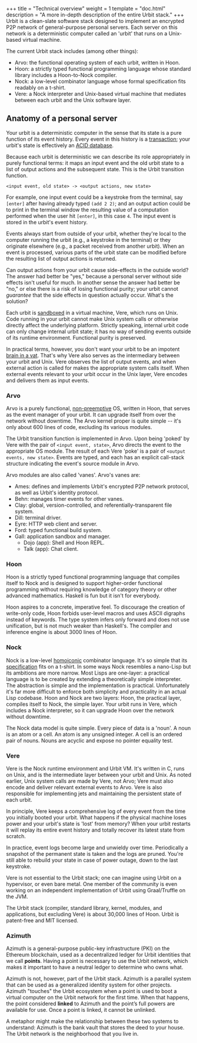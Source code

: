 +++
title = "Technical overview"
weight = 1
template = "doc.html"
description = "A more in-depth description of the entire Urbit stack."
+++
Urbit is a clean-slate software stack designed to implement an encrypted P2P
network of general-purpose personal servers.  Each server on this network is a
deterministic computer called an 'urbit' that runs on a Unix-based virtual
machine.

The current Urbit stack includes (among other things):

- Arvo: the functional operating system of each urbit, written in Hoon.
- Hoon: a strictly typed functional programming language whose standard library
  includes a Hoon-to-Nock compiler.
- Nock: a low-level combinator language whose formal specification fits readably on a t-shirt.
- Vere: a Nock interpreter and Unix-based virtual machine that mediates between
  each urbit and the Unix software layer.

## Anatomy of a personal server

Your urbit is a deterministic computer in the sense that its state is a pure
function of its event history.  Every event in this history is a
[transaction](https://en.wikipedia.org/wiki/Transaction_processing); your
urbit's state is effectively an [ACID database](https://en.wikipedia.org/wiki/ACID).

Because each urbit is deterministic we can describe its role appropriately in
purely functional terms: it maps an input event and the old urbit state to a
list of output actions and the subsequent state.  This is the Urbit transition
function.

```
<input event, old state> -> <output actions, new state>
```

For example, one input event could be a keystroke from the terminal, say
`[enter]` after having already typed `(add 2 2)`; and an output action could be
to print in the terminal window the resulting value of a computation performed
when the user hit `[enter]`, in this case `4`.  The input event is stored in the
urbit's event history.

Events always start from outside of your urbit, whether they're local to the
computer running the urbit (e.g., a keystroke in the terminal) or they originate
elsewhere (e.g., a packet received from another urbit).  When an event is
processed, various parts of the urbit state can be modified before the resulting
list of output actions is returned.

Can output actions from your urbit cause side-effects in the outside world?
The answer had better be "yes," because a personal server without side effects
isn't useful for much.  In another sense the answer had better be "no," or else
there is a risk of losing functional purity; your urbit cannot _guarantee_ that
the side effects in question actually occur.  What's the solution?

Each urbit is
[sandboxed](https://en.wikipedia.org/wiki/Sandbox_%28computer_security%29) in a
virtual machine, Vere, which runs on Unix.  Code running in your urbit cannot
make Unix system calls or otherwise directly affect the underlying platform.
Strictly speaking, internal urbit code can only change internal urbit state; it
has no way of sending events outside of its runtime environment.  Functional
purity is preserved.

In practical terms, however, you don't want your urbit to be an impotent
[brain in a vat](https://en.wikipedia.org/wiki/Brain_in_a_vat).  That's why
Vere also serves as the intermediary between your urbit and Unix.  Vere observes
the list of output events, and when external action is called for makes the
appropriate system calls itself.  When external events relevant to your urbit
occur in the Unix layer, Vere encodes and delivers them as input events.

### Arvo

Arvo is a purely functional, [non-preemptive](https://en.wikipedia.org/wiki/Cooperative_multitasking)
OS, written in Hoon, that serves as the event manager of your urbit.
It can upgrade itself from over the network without downtime.  The Arvo kernel
proper is quite simple -- it's only about 600 lines of code, excluding its
various modules.

The Urbit transition function is implemented in Arvo.  Upon being 'poked' by
Vere with the pair of `<input event, state>`, Arvo directs the event to the
appropriate OS module.  The result of each Vere 'poke' is a pair of
`<output events, new state>`.  Events are typed, and each has an explicit
call-stack structure indicating the event's source module in Arvo.

Arvo modules are also called 'vanes'.  Arvo's vanes are:

- Ames: defines and implements Urbit's encrypted P2P network protocol, as well
  as Urbit's identity protocol.
- Behn: manages timer events for other vanes.
- Clay: global, version-controlled, and referentially-transparent file system.
- Dill: terminal driver.
- Eyre: HTTP web client and server.
- Ford: typed functional build system.
- Gall: application sandbox and manager.
  - Dojo (app): Shell and Hoon REPL.
  - Talk (app): Chat client.

### Hoon

Hoon is a strictly typed functional programming language that compiles itself
to Nock and is designed to support higher-order functional programming without
requiring knowledge of category theory or other advanced mathematics.  Haskell
is fun but it isn't for everybody.

Hoon aspires to a concrete, imperative feel.  To discourage the creation of
write-only code, Hoon forbids user-level macros and uses ASCII digraphs instead
of keywords.  The type system infers only forward and does not use unification,
but is not much weaker than Haskell's.  The compiler and inference engine is
about 3000 lines of Hoon.

### Nock

Nock is a low-level [homoiconic](https://en.wikipedia.org/wiki/Homoiconicity)
combinator language.  It's so simple that its [specification](@/docs/learn/nock/definition.md)
fits on a t-shirt.  In some ways Nock resembles a nano-Lisp but its ambitions
are more narrow.  Most Lisps are one-layer: a practical language is to be
created by extending a theoretically simple interpreter.  The abstraction is
simple and the implementation is practical.  Unfortunately it's far more difficult
to enforce both simplicity and practicality in an actual Lisp codebase.  Hoon
and Nock are two layers: Hoon, the practical layer, compiles itself to Nock, the
simple layer.  Your urbit runs in Vere, which includes a Nock interpreter, so it
can upgrade Hoon over the network without downtime.

The Nock data model is quite simple.  Every piece of data is a 'noun'.  A noun
is an atom or a cell.  An atom is any unsigned integer.  A cell is an ordered
pair of nouns.  Nouns are acyclic and expose no pointer equality test.

### Vere

Vere is the Nock runtime environment and Urbit VM.  It's written in C, runs on
Unix, and is the intermediate layer between your urbit and Unix.  As noted
earlier, Unix system calls are made by Vere, not Arvo; Vere must also encode
and deliver relevant external events to Arvo.  Vere is also responsible for
implementing jets and maintaining the persistent state of each urbit.

In principle, Vere keeps a comprehensive log of every event from the time you
initially booted your urbit.  What happens if the physical machine loses power
and your urbit's state is 'lost' from memory?  When your urbit restarts it will
replay its entire event history and totally recover its latest state from
scratch.

In practice, event logs become large and unwieldy over time.  Periodically a
snapshot of the permanent state is taken and the logs are pruned.  You're still
able to rebuild your state in case of power outage, down to the last keystroke.

Vere is not essential to the Urbit stack; one can imagine using Urbit on a
hypervisor, or even bare metal.  One member of the community is even working on
an independent implementation of Urbit using Graal/Truffle on the JVM.

The Urbit stack (compiler, standard library, kernel, modules, and applications,
but excluding Vere) is about 30,000 lines of Hoon.  Urbit is patent-free and MIT
licensed.

### Azimuth

Azimuth is a general-purpose public-key infrastructure (PKI) on the Ethereum
blockchain, used as a decentralized ledger for Urbit identities that we call
**points**. Having a point is necessary to use the Urbit network, which makes it
important to have a neutral ledger to determine who owns what.

Azimuth is not, however, part of the Urbit stack. Azimuth is a parallel system
that can be used as a generalized identity system for other projects. Azimuth
"touches" the Urbit ecosystem when a point is used to boot a virtual computer
on the Urbit network for the first time. When that happens, the point considered
**linked** to Azimuth and the point’s full powers are available for use. Once a
point is linked, it cannot be unlinked.

A metaphor might make the relationship between these two systems to understand:
Azimuth is the bank vault that stores the deed to your house. The Urbit network
is the neighborhood that you live in.
